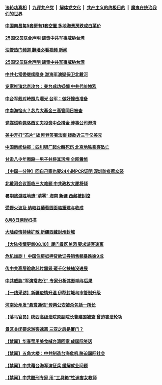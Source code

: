 ####  [法轮功真相](../../../../basic/blob/master/README.md?t=08101731) &nbsp;|&nbsp; [九评共产党](../../../../9ping.md/blob/master/README.md?t=08101731) &nbsp;|&nbsp; [解体党文化](../../../../jtdwh.md/blob/master/README.md?t=08101731)  &nbsp;|&nbsp; [共产主义的终极目的](../../../../gczydzjmd.md/blob/master/README.md?t=08101731) &nbsp;|&nbsp; [魔鬼在统治我们的世界](../../../../mgztzwmdsj.md/blob/master/README.md?t=08101731) 


#### [中国南昌每5套房有1套空置 多地海景房跌成白菜价](../pages/prog204/a103498980.md?t=08101731) 

#### [25国议员联合声明 谴责中共军事威胁台湾](../pages/prog204/a103498948.md?t=08101731) 
#### [油管热门频道 翻墙必看视频 新闻](http://45.76.130.85:81/youtube.html?08101731)
#### [25国议员联合声明 谴责中共军事威胁台湾](../pages/prog204/a103498948.md?t=08101731) 

#### [中共七常委继续隐身 渤海军演疑保卫北戴河](../pages/prog204/a103498926.md?t=08101731) 

#### [专家推演北京攻台：美台成功抵御 中共代价惨烈](../pages/prog204/a103498931.md?t=08101731) 

#### [中台军舰对峙照片曝光 台军：做好撞击准备](../pages/prog204/a103498880.md?t=08101731) 

#### [中南海恼火？芯片大基金三高管同日被查](../pages/prog204/a103498827.md?t=08101731) 

#### [党媒谎称佩洛西丈夫投资中企捞金 涉事公司澄清](../pages/prog204/a103498332.md?t=08101731) 

#### [美中开打“芯片”战 拜登签署法案 拨款近三千亿美元](../pages/prog204/a103498732.md?t=08101731) 

#### [中国新闻快报：四川铝厂起火酿死伤 北京地铁乘客坠亡](../pages/prog204/a103498771.md?t=08101731) 

#### [甘肃八少年围殴一男子并将其活埋 全网震惊](../pages/prog204/a103498749.md?t=08101731) 

#### [【中国一分钟】回自己家也要24小时PCR证明 深圳防疫惹众怒](../pages/prog204/a103498769.md?t=08101731) 

#### [北戴河会议面临三大难题 中共政权大厦将倾](../pages/prog204/a103498773.md?t=08101731) 

#### [暑期旅游胜地遭“清零” 海南 新疆 西藏被封控](../pages/prog204/a103498779.md?t=08101731) 

#### [受野火波及 纳帕谷葡萄园面临重建与收成](../pages/prog204/a103498662.md?t=08101731) 

#### [8月8日两岸扫描](../pages/prog204/a103498641.md?t=08101731) 

#### [大陆疫情持续扩散 新疆西藏封州封城](../pages/prog204/a103498633.md?t=08101731) 

#### [【大陆疫情更新08.10】厦门景区关闭 要求游客速离](../pages/prog204/a103497127.md?t=08101731) 

#### [危机加剧！ 中国住房抵押贷款证券销售额暴跌逾9成](../pages/prog204/a103498576.md?t=08101731) 


#### [传中共高层验收芯片震怒 砸千亿扶植没进展](../pages/prog204/a103498429.md?t=08101731) 

#### [中共威胁“军演常态化” 专家分析其影响与后果](../pages/prog204/a103498509.md?t=08101731) 

#### [【一线采访】新疆疫情升温 伊犁封城乌市管制升级](../pages/prog204/a103498474.md?t=08101731) 

#### [河南汝州发“悬赏通告”传两公安被杀包括一所长](../pages/prog204/a103498453.md?t=08101731) 

#### [【落马官员】陕西高级法院原副院长曹建国被查 曾迫害法轮功](../pages/prog204/a103498472.md?t=08101731) 

#### [景区关闭要求游客速离  三亚之后是厦门？](../pages/prog204/a103498347.md?t=08101731) 

#### [【禁闻】华春莹用美食喊台湾回家 成国际笑话](../pages/prog204/a103498375.md?t=08101731) 

#### [【禁闻】五角大楼：中共制造台海危机 胁迫国际社会](../pages/prog204/a103498370.md?t=08101731) 

#### [【禁闻】中共藉台海军演征兵 缓解就业问题](../pages/prog204/a103498394.md?t=08101731) 

#### [【禁闻】中共酷刑专家 用“工具箱”性迫害女教师](../pages/prog204/a103498367.md?t=08101731) 

<img src='http://gfw-breaker.win/goodnews/indexes/prog204.md' width='0px' height='0px'/>
